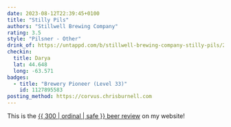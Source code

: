 ```yaml
---
date: 2023-08-12T22:39:45+0100
title: "Stilly Pils"
authors: "Stillwell Brewing Company"
rating: 3.5
style: "Pilsner - Other"
drink_of: https://untappd.com/b/stillwell-brewing-company-stilly-pils/2211361
checkin:
  title: Darya
  lat: 44.648
  long: -63.571
badges:
  - title: "Brewery Pioneer (Level 33)"
    id: 1127895583
posting_method: https://corvus.chrisburnell.com
---
```


<p class=" [ box ] [ center ] [ gamma ] ">This is the <a href="/beer/">{{ 300 | ordinal | safe }} beer review</a> on my website!</p>
